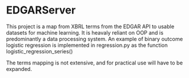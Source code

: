 # EDGARServer
This project is a map from XBRL terms from the EDGAR API to usable datasets for machine learning. 
It is heavaly reliant on OOP and is predominantly a data processing system.
An example of binary outcome logistic regression is implemented in regression.py as the function logistic_regression_series()

The terms mapping is not extensive, and for practical use will have to be expanded.
